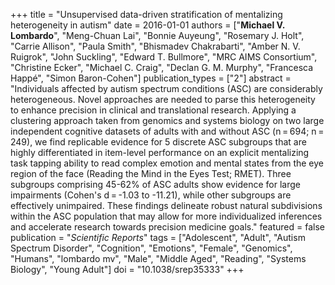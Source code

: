 +++
title = "Unsupervised data-driven stratification of mentalizing heterogeneity in autism"
date = 2016-01-01
authors = ["**Michael V. Lombardo**", "Meng-Chuan Lai", "Bonnie Auyeung", "Rosemary J. Holt", "Carrie Allison", "Paula Smith", "Bhismadev Chakrabarti", "Amber N. V. Ruigrok", "John Suckling", "Edward T. Bullmore", "MRC AIMS Consortium", "Christine Ecker", "Michael C. Craig", "Declan G. M. Murphy", "Francesca Happé", "Simon Baron-Cohen"]
publication_types = ["2"]
abstract = "Individuals affected by autism spectrum conditions (ASC) are considerably heterogeneous. Novel approaches are needed to parse this heterogeneity to enhance precision in clinical and translational research. Applying a clustering approach taken from genomics and systems biology on two large independent cognitive datasets of adults with and without ASC (n = 694; n = 249), we find replicable evidence for 5 discrete ASC subgroups that are highly differentiated in item-level performance on an explicit mentalizing task tapping ability to read complex emotion and mental states from the eye region of the face (Reading the Mind in the Eyes Test; RMET). Three subgroups comprising 45-62% of ASC adults show evidence for large impairments (Cohen's d = -1.03 to -11.21), while other subgroups are effectively unimpaired. These findings delineate robust natural subdivisions within the ASC population that may allow for more individualized inferences and accelerate research towards precision medicine goals."
featured = false
publication = "*Scientific Reports*"
tags = ["Adolescent", "Adult", "Autism Spectrum Disorder", "Cognition", "Emotions", "Female", "Genomics", "Humans", "lombardo mv", "Male", "Middle Aged", "Reading", "Systems Biology", "Young Adult"]
doi = "10.1038/srep35333"
+++

